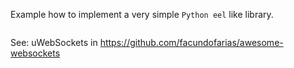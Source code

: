 
Example how to implement a very simple `Python eel` like library.

```bash
```

See: uWebSockets in https://github.com/facundofarias/awesome-websockets

